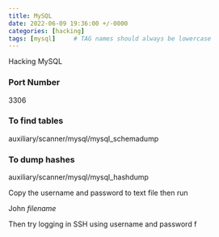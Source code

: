 ```yaml
---
title: MySQL
date: 2022-06-09 19:36:00 +/-0000
categories: [hacking]
tags: [mysql]     # TAG names should always be lowercase
---
```


Hacking MySQL

### Port Number
3306

### To find tables

auxiliary/scanner/mysql/mysql_schemadump


### To dump hashes


auxiliary/scanner/mysql/mysql_hashdump


Copy the username and password to text file then run


John *filename*


Then try logging in SSH using username and password
f